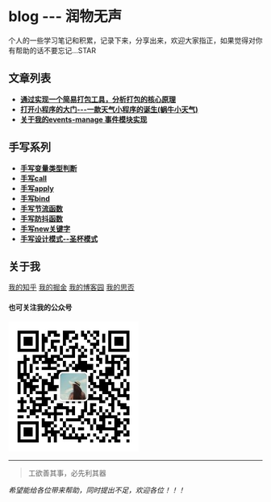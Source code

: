 # blog --- 润物无声
个人的一些学习笔记和积累，记录下来，分享出来，欢迎大家指正，如果觉得对你有帮助的话不要忘记...STAR


## 文章列表
* **[通过实现一个简易打包工具，分析打包的核心原理](https://github.com/liuchengying/blog/blob/master/blog/03/minipack.md)**
* **[打开小程序的大门---一款天气小程序的诞生(蜗牛小天气)](https://github.com/liuchengying/blog/blob/master/blog/02/xiaochengxu.md)**
* **[关于我的events-manage 事件模块实现](https://github.com/liuchengying/blog/blob/master/blog/01/events-mange.md)**

## 手写系列
* **[手写变量类型判断](https://github.com/liuchengying/blog/blob/master/blog/%E6%89%8B%E5%86%99%E7%B3%BB%E5%88%97/%E5%8F%98%E9%87%8F%E7%B1%BB%E5%9E%8B%E5%88%A4%E6%96%AD.js)**
* **[手写call](https://github.com/liuchengying/blog/blob/master/blog/%E6%89%8B%E5%86%99%E7%B3%BB%E5%88%97/call-appla-bind/%E6%89%8B%E5%86%99call.js)**
* **[手写apply](https://github.com/liuchengying/blog/blob/master/blog/%E6%89%8B%E5%86%99%E7%B3%BB%E5%88%97/call-appla-bind/%E6%89%8B%E5%86%99apply.js)**
* **[手写bind](https://github.com/liuchengying/blog/blob/master/blog/%E6%89%8B%E5%86%99%E7%B3%BB%E5%88%97/call-appla-bind/%E6%89%8B%E5%86%99bind.js)**
* **[手写节流函数](https://github.com/liuchengying/blog/blob/master/blog/%E6%89%8B%E5%86%99%E7%B3%BB%E5%88%97/%E5%87%BD%E6%95%B0%E7%9A%84%E8%8A%82%E6%B5%81%E5%92%8C%E9%98%B2%E6%8A%96/%E5%87%BD%E6%95%B0%E7%9A%84%E8%8A%82%E6%B5%81.js)**
* **[手写防抖函数](https://github.com/liuchengying/blog/blob/master/blog/%E6%89%8B%E5%86%99%E7%B3%BB%E5%88%97/%E5%87%BD%E6%95%B0%E7%9A%84%E8%8A%82%E6%B5%81%E5%92%8C%E9%98%B2%E6%8A%96/%E5%87%BD%E6%95%B0%E7%9A%84%E9%98%B2%E6%8A%96.js)**
* **[手写new关键字](https://github.com/liuchengying/blog/blob/master/blog/%E6%89%8B%E5%86%99%E7%B3%BB%E5%88%97/new%E5%85%B3%E9%94%AE%E5%AD%97%E5%8E%9F%E7%90%86.js)**
* **[手写设计模式--圣杯模式](https://github.com/liuchengying/blog/blob/master/blog/%E6%89%8B%E5%86%99%E7%B3%BB%E5%88%97/javascript%E5%9C%A3%E6%9D%AF%E6%A8%A1%E5%BC%8F--%E7%BB%A7%E6%89%BF.js)**

## 关于我

[我的知乎](https://www.zhihu.com/people/liuchengying)
[我的掘金](https://juejin.im/user/5965d5d251882568d80d00a6)
[我的博客园](https://www.cnblogs.com/lcy-snail/)
[我的思否](https://segmentfault.com/u/liuchengying/articles)

#### 也可关注我的公众号

![我的公众号](https://github.com/liuchengying/blog/blob/master/blog/publicImg/wechat.jpg)

-------
> 工欲善其事，必先利其器

*希望能给各位带来帮助，同时提出不足，欢迎各位！！！*
